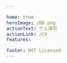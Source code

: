 ```yaml
---

home: true
heroImage: /DD.png
actionText: 个人简历
actionLink: /CV
features:

footer: MIT Licensed
---
```

<demo/>




